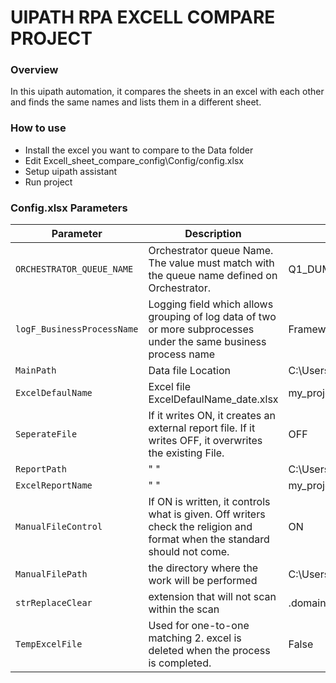 # UIPATH RPA EXCELL COMPARE PROJECT

### Overview

In this uipath automation, it compares the sheets in an excel with each other and finds the same names and lists them in a different sheet.


### How to use

* Install the excel you want to compare to the Data folder
* Edit Excell_sheet_compare_config\Config/config.xlsx
* Setup uipath assistant
* Run project

###  Config.xlsx Parameters

| Parameter | Description | Default
| ------ | ------ | ------ |
| `ORCHESTRATOR_QUEUE_NAME` | Orchestrator queue Name. The value must match with the queue name defined on Orchestrator.|Q1_DUMMY|
| `logF_BusinessProcessName` | Logging field which allows grouping of log data of two or more subprocesses under the same business process name|Framework|
| `MainPath` | Data file Location |C:\Users\myuser\Documents\UiPath\Data\|
| `ExcelDefaulName` | Excel file ExcelDefaulName_date.xlsx |my_project|
| `SeperateFile` | If it writes ON, it creates an external report file. If it writes OFF, it overwrites the existing File. |OFF|
| `ReportPath` | " " |C:\Users\myuser\Documents\Excell_sheet_compare\EndReport\|
| `ExcelReportName` | " " |my_project_report|
| `ManualFileControl` | If ON is written, it controls what is given. Off writers check the religion and format when the standard should not come. |ON|
| `ManualFilePath` | the directory where the work will be performed |C:\Users\myuser\Documents\UiPath\Data\my_project_date.xlsx|
| `strReplaceClear` | extension that will not scan within the scan |.domain.com|
|`TempExcelFile` | Used for one-to-one matching 2. excel is deleted when the process is completed. |False|
